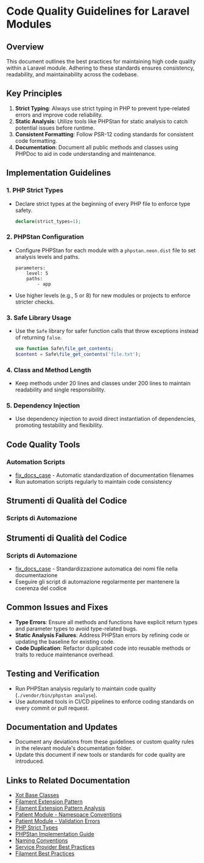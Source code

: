 # Code Quality Guidelines for Laravel Modules

## Overview
This document outlines the best practices for maintaining high code quality within a Laravel module. Adhering to these standards ensures consistency, readability, and maintainability across the codebase.

## Key Principles
1. **Strict Typing**: Always use strict typing in PHP to prevent type-related errors and improve code reliability.
2. **Static Analysis**: Utilize tools like PHPStan for static analysis to catch potential issues before runtime.
3. **Consistent Formatting**: Follow PSR-12 coding standards for consistent code formatting.
4. **Documentation**: Document all public methods and classes using PHPDoc to aid in code understanding and maintenance.

## Implementation Guidelines
### 1. PHP Strict Types
- Declare strict types at the beginning of every PHP file to enforce type safety.
  ```php
  declare(strict_types=1);
  ```

### 2. PHPStan Configuration
- Configure PHPStan for each module with a `phpstan.neon.dist` file to set analysis levels and paths.
  ```neon
  parameters:
      level: 5
      paths:
          - app
  ```
- Use higher levels (e.g., 5 or 8) for new modules or projects to enforce stricter checks.

### 3. Safe Library Usage
- Use the `Safe` library for safer function calls that throw exceptions instead of returning `false`.
  ```php
  use function Safe\file_get_contents;
  $content = Safe\file_get_contents('file.txt');
  ```

### 4. Class and Method Length
- Keep methods under 20 lines and classes under 200 lines to maintain readability and single responsibility.

### 5. Dependency Injection
- Use dependency injection to avoid direct instantiation of dependencies, promoting testability and flexibility.

## Code Quality Tools

### Automation Scripts

- [fix_docs_case](../../../../../bashscripts/docs/docs/fix_docs_case.md) - Automatic standardization of documentation filenames
- Run automation scripts regularly to maintain code consistency

## Strumenti di Qualità del Codice

### Scripts di Automazione

## Strumenti di Qualità del Codice

### Scripts di Automazione

- [fix_docs_case](../../../../../bashscripts/docs/docs/fix_docs_case.md) - Standardizzazione automatica dei nomi file nella documentazione
- Eseguire gli script di automazione regolarmente per mantenere la coerenza del codice

## Common Issues and Fixes
- **Type Errors**: Ensure all methods and functions have explicit return types and parameter types to avoid type-related bugs.
- **Static Analysis Failures**: Address PHPStan errors by refining code or updating the baseline for existing code.
- **Code Duplication**: Refactor duplicated code into reusable methods or traits to reduce maintenance overhead.

## Testing and Verification
- Run PHPStan analysis regularly to maintain code quality (`./vendor/bin/phpstan analyse`).
- Use automated tools in CI/CD pipelines to enforce coding standards on every commit or pull request.

## Documentation and Updates
- Document any deviations from these guidelines or custom quality rules in the relevant module's documentation folder.
- Update this document if new tools or standards for code quality are introduced.

## Links to Related Documentation
- [Xot Base Classes](../Xot/docs/XOT_BASE_CLASSES.md)
- [Filament Extension Pattern](../../Notify/docs/FILAMENT_EXTENSION_PATTERN.md)
- [Filament Extension Pattern Analysis](../../Notify/docs/FILAMENT_EXTENSION_PATTERN_ANALYSIS.md)
- [Patient Module - Namespace Conventions](../../Patient/docs/NAMESPACE_CONVENTIONS.md)
- [Patient Module - Validation Errors](../../Patient/docs/VALIDATION_ERRORS.md)
- [PHP Strict Types](./PHP-STRICT-TYPES.md)
- [PHPStan Implementation Guide](./PHPSTAN-IMPLEMENTATION-GUIDE.md)
- [Naming Conventions](./NAMING-CONVENTIONS.md)
- [Service Provider Best Practices](./SERVICE-PROVIDER-BEST-PRACTICES.md)
- [Filament Best Practices](./FILAMENT-BEST-PRACTICES.md)
